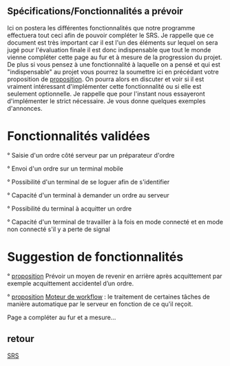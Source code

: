 ## Spécifications/Fonctionnalités a prévoir ##

Ici on postera les différentes fonctionnalités que notre programme effectuera tout ceci afin de pouvoir compléter le SRS. Je rappelle que ce document est très important car il est l'un des éléments sur lequel on sera jugé pour l'évaluation finale il est donc indispensable que tout le monde vienne compléter cette page au fur et à mesure de la progression du projet. De plus si vous pensez à une fonctionnalité à laquelle on a pensé et qui est "indispensable" au projet vous pourrez la soumettre ici en précédant votre proposition de [proposition](proposition.md). On pourra alors en discuter et voir si il est vraiment intéressant d'implémenter cette fonctionnalité ou si elle est seulement optionnelle. Je rappelle que pour l'instant nous essayeront d'implémenter le strict nécessaire. Je vous donne quelques exemples d'annonces.

# Fonctionnalités validées #
° Saisie d'un ordre côté serveur par un préparateur d'ordre

° Envoi d'un ordre sur un terminal mobile

° Possibilité d'un terminal de se loguer afin de s'identifier

° Capacité d'un terminal à demander un ordre au serveur

° Possibilité du terminal à acquitter un ordre

° Capacité d'un terminal de travailler à la fois en mode connecté et en mode non connecté s'il y a perte de signal

# Suggestion de fonctionnalités #
° [proposition](proposition.md) Prévoir un moyen de revenir en arrière après acquittement par exemple acquittement accidentel d’un ordre.

° [proposition](proposition.md) [Moteur de workflow](http://fr.wikipedia.org/wiki/Moteur_de_workflow) : le traitement de certaines tâches de manière automatique par le serveur en fonction de ce qu'il reçoit.


Page a compléter au fur et a mesure...


## retour ##
[SRS](SRS.md)